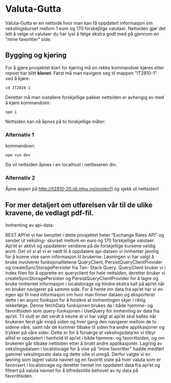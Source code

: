# Valuta-Gutta 

Valuta-Gutta er en nettside hvor man kan få oppdatert informasjon om vekslingskurset mellom 1 euro og 170 forskejllige valutaer. Nettsiden gjør det lett å velge ut valutaer du har lyst å følge ekstra godt med på gjennom en "mine favoritter" side. 

## Bygging og kjøring

For å gjøre prosjektet klart for kjøring må en rekke kommandoer kjøres etter repoet har blitt **klonet**. Først må man navigere seg til mappen "IT2810-1" ved å kjøre:
```
cd IT2810-1
```

Deretter må man installere forskjellige pakker nettsiden er avhengig av med å kjøre kommandoen:
```
npm i
```

Nettsiden kan nå åpnes på to forskjellige måter:

### Alternativ 1

kommandoen:
```
npm run dev
```
Da vil nettsiden åpnes i en localhost i nettleseren din.

### Alternativ 2

Åpne appen på http://it2810-20.idi.ntnu.no/project1 og sjekk ut nettsiden! 


For mer detaljert om utførelsen vår til de ulike kravene, de vedlagt pdf-fil.
-----------------------------------------------------------------------------------------------------------------------------------------
Innhenting av api-data:

REST API’et vi har benyttet i dette prosjektet heter ”Exchange Rates API” og sender ut veksling-
skurset mellom en euro og 170 forskjellige valutaer. Api’et er aktivt og oppdaterer verdiene på de
forskjellige kursene veldig jevnt. Det vil si at vi er nødt til å oppdatere api-dataen vi innhenter
jevnlig for å kunne vise sann informasjon til brukerne. Løsningen vi har valgt å bruke involverer
funksjonalitetene QueryClient, PersistQueryClientProvider og createSyncStoragePersister fra Tan-
Stack Query. QueryClient bruker vi i index filen for å opprette en queryclient for hele nettsiden,
deretter bruker vi createSyncStoragePersister og PersistQueryClientProvider for å lagre og bruke
innhentet informasjon i localstorage og hindre ekstra kall på api’et når en bruker navigerer på
samme side.
For å hente inn data fra api’et har vi en egen api fil med informasjon om hvor man finner dataen og
eksporterer dette i en async funksjon for å forsikre at innhentingen skjer i riktig rekkefølge. Denne
fetchData funksjonen brukes da i både hjemme- og favorittsiden som query-funksjonen i UseQuery
for innhenting av data fra api’et.
Til slutt er det verdt å nevne at vi har valgt at api’et skal kalles når brukeren først går innpå siden
og hver gang den navigerer mellom de to sidene våre, samt når de kommer tilbake til siden fra
andre applikasjoner og trykker på våre sider. Dette er for å forsørge at vekslingsdata’en vi tilbyr
alltid er oppdatert i henhold til api’et i både hjemme- og favorittsiden, og om brukeren går tilbake
nettsiden etter å brukt andre applikasjoner. Lagring av vekslingsdataen i localstorage for å vise
på ”mine favoritter” hadde medført gammel vekslingsrate data og dette ville vi unngå. Derfor
valgte vi en løsning som lagret valuta navnet og en favoritt state på hver valuta som er favorisert
i localstorage og deretter hentet inn oppdatert data fra api’et og filtrert på valuta navnet for å
tilfredsstille behovet av ny data på favorittsiden.


